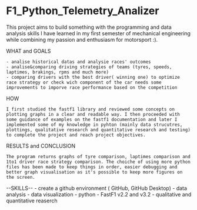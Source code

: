 # F1_Python_Telemetry_Analizer
This project aims to build something with the programming and data analysis skills I have learned in my first semester of mechanical engineering while combining my passion and enthusiasm for motorsport :).


WHAT and GOALS

	- analise historical datas and analysie races' outcomes
	- analise&comparing driving strategies of teams (tyres, speeds, laptimes, brakings, rpms and much more)
	- comparing drivers with the best driver( winning one) to optimize race strategy or check wich component of the car needs some improvements to imporve race performance based on the competition
 
HOW

	I first studied the fastf1 library and reviewed some concepts on plotting graphs in a clear and readable way. I then proceeded with some guidance of examples on the fastf1 documentation and later I implemented some of my knowledge in pyhton (mainly data strucutres, plottings, qualitative research and quantitative research and testing) to complete the project and reach project objectives.

RESULTS and CONCLUSION

 	The program returns graphs of tyre comparison, laptimes comparison and 1to1 driver race strategy comparison. The choiche of using more python files has been made to keep things in order, easier debugging and better graph visualisation as it's possible to keep more figures on the screen. 

--SKILLS--
	- create a github environment ( GitHub, GitHub Desktop)
	- data analysis
	- data visualization
	- python
	- FastF1 v2.2 and v3.2
 	- qualitative and quantitative reaserch 
